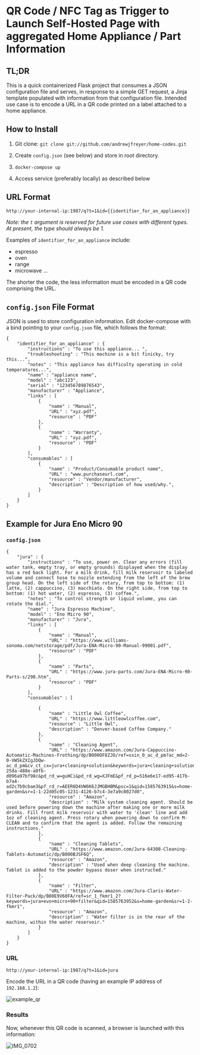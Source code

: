 # QR Code / NFC Tag as Trigger to Launch Self-Hosted Page with aggregated Home Appliance / Part Information

## **TL;DR**

This is a quick containerized Flask project that consumes a JSON configuration file and serves, in response to a simple GET request, a Jinja template populated with information from that configuration file. Intended use case is to encode a URL in a QR code printed on a label attached to a home appliance. 

## **How to Install**

1. Git clone: `git clone git://github.com/andrewjfreyer/home-codes.git`

2. Create `config.json` (see below) and store in root directory. 

3. `docker-compose up`

4. Access service (preferably locally) as described below

## **URL Format**

```
http://your-internal-ip:1987/q?t=1&id={{identifier_for_an_appliance}}
```

*Note: the `t` argument is reserved for future use cases with different types. At present, the type should always be 1.*

Examples of `identifier_for_an_appliance` include: 

* espresso 
* oven
* range
* microwave
...

The shorter the code, the less information must be encoded in a QR code comprising the URL. 

## **`config.json` File Format**

JSON is used to store configuration information. Edit docker-compose with a bind pointing to your `config.json` file, which follows the format: 

```
{
	"identifier_for_an_appliance" : {
		"instructions" : "To use this appliance... ",
		"troubleshooting" : "This machine is a bit finicky, try this...",
		"notes" : "This appliance has difficulty operating in cold temperatures...",
		"name" : "appliance name",
		"model" : "abc123",
		"serial" : "123456789876543",
		"manufacturer" : "Appliance",
		"links" : [
			{
				"name" : "Manual",
				"URL" : "xyz.pdf",
				"resource" : "PDF"
			},
			{
				"name" : "Warranty",
				"URL" : "xyz.pdf",
				"resource" : "PDF"
			}
		],
		"consumables" : [
			{
				"name" : "Product/Consumable product name",
				"URL" : "www.purchaseurl.com",
				"resource" : "Vendor/manufacturer",
				"description" : "Description of how used/why.",
			}
		]
	}
}
```

## **Example for Jura Eno Micro 90**

### `config.json`

```
{
	"jura" : {
		"instructions" : "To use, power on. Clear any errors (fill water tank, empty tray, or empty grounds) displayed when the display has a red back light. For a milk drink, fill milk reservoir to labeled volume and connect hose to nozzle extending from the left of the brew group head. On the left side of the rotary, from top to bottom: (1) latte, (2) cappuccino, (3) macchiato. On the right side, from top to bottom: (1) hot water, (2) espresso, (3) coffee.",
		"notes" : "To control strength or liquid volume, you can rotate the dial.",
		"name" : "Jura Espresso Machine",
		"model" : "Eno Micro 90",
		"manufacturer" : "Jura",
		"links" : [
			{
				"name" : "Manual",
				"URL" : "https://www.williams-sonoma.com/netstorage/pdf/Jura-ENA-Micro-90-Manual-99001.pdf",
				"resource" : "PDF"
			},
			{
				"name" : "Parts",
				"URL" : "https://www.jura-parts.com/Jura-ENA-Micro-90-Parts-s/298.htm",
				"resource" : "PDF"
			}
		],
		"consumables" : [

			{
				"name" : "Little Owl Coffee",
				"URL" : "https://www.littleowlcoffee.com",
				"resource" : "Little Owl",
				"description" : "Denver-based Coffee Company."
			},
			{
				"name" : "Cleaning Agent",
				"URL" : "https://www.amazon.com/Jura-Cappuccino-Automatic-Machines-Frothing/dp/B000OF8ZJO/ref=sxin_0_ac_d_pm?ac_md=2-0-VW5kZXIgJDQw-ac_d_pm&cv_ct_cx=jura+cleaning+solution&keywords=jura+cleaning+solution&pd_rd_i=B000OF8ZJO&pd_rd_r=1c298e23-25da-488e-a0fb-d096a97bf98c&pd_rd_w=guHCi&pd_rd_wg=XJFmE&pf_rd_p=516e6e17-ed95-417b-b7a4-ad2c7b9cbae3&pf_rd_r=AEER6D4VW6K6JJMGBHBM&psc=1&qid=1585763915&s=home-garden&sr=1-1-22d05c05-1231-4126-b7c4-3e7a9c0027d0",
				"resource" : "Amazon",
				"description" : "Milk system cleaning agent. Should be used before powering down the machine after making one or more milk drinks. Fill front milk reservoir with water to 'clean' line and add 1oz of cleaning agent. Press rotary when powering down to confirm M-CLEAN and to confirm that the agent is added. Follow the remaining instructions."
			},
			{
                "name" : "Cleaning Tablets",
                "URL" : "https://www.amazon.com/Jura-64308-Cleaning-Tablets-Automatic/dp/B000BJSF6Q",
                "resource" : "Amazon",
				"description" : "Used when deep cleaning the machine. Tablet is added to the powder bypass doser when instructed."
            },
			{
				"name" : "Filter",
				"URL" : "https://www.amazon.com/Jura-Claris-Water-Filter-Pack/dp/B00E9V60FA/ref=sr_1_fkmr1_2?keywords=jura+evo+micro+90+filter&qid=1585763952&s=home-garden&sr=1-2-fkmr1",
				"resource" : "Amazon",
				"description" : "Water filter is in the rear of the machine, within the water reservoir."
			}
		]
	}
}
```

### **URL**

```
http://your-internal-ip:1987/q?t=1&id=jura
```

Encode the URL in a QR code (having an example IP address of `192.168.1.2`): 

![example_qr](https://user-images.githubusercontent.com/6710151/78457895-d3c90900-766a-11ea-9d02-90dfcf37fe04.png)

### **Results**

Now, whenever this QR code is scanned, a browser is launched with this information: 

![IMG_0702](https://user-images.githubusercontent.com/6710151/78458005-9e70eb00-766b-11ea-8a94-da76d01b3aa8.PNG)
